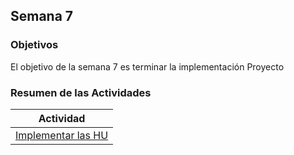 ## Semana 7

### Objetivos

El objetivo de la semana 7 es terminar la implementación Proyecto

### Resumen de las Actividades

| Actividad                                 |
| ----------------------------------------- |
| [Implementar las HU ](s7_implementar)        |



